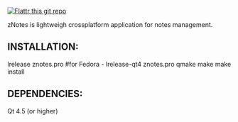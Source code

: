 [![Flattr this git repo](http://api.flattr.com/button/flattr-badge-large.png)](https://flattr.com/submit/auto?user_id=proton&url=https://github.com/proton/zNotes/&title=zNotes&language=&tags=github&category=software)

zNotes is lightweigh crossplatform application for notes management.

## INSTALLATION:

lrelease znotes.pro #for Fedora - lrelease-qt4 znotes.pro
qmake
make
make install

## DEPENDENCIES:

Qt 4.5 (or higher)
